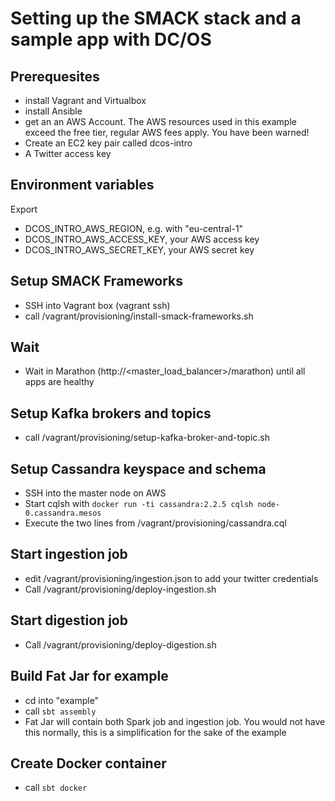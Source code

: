 # Setting up the SMACK stack and a sample app with DC/OS

## Prerequesites

- install Vagrant and Virtualbox
- install Ansible
- get an an AWS Account. The AWS resources used in this example exceed the free tier, regular AWS fees apply. You have been warned!
- Create an EC2 key pair called dcos-intro
- A Twitter access key

## Environment variables

Export
- DCOS_INTRO_AWS_REGION, e.g. with "eu-central-1"
- DCOS_INTRO_AWS_ACCESS_KEY, your AWS access key
- DCOS_INTRO_AWS_SECRET_KEY, your AWS secret key



## Setup SMACK Frameworks

- SSH into Vagrant box (vagrant ssh)
- call /vagrant/provisioning/install-smack-frameworks.sh

## Wait
- Wait in Marathon (http://<master_load_balancer>/marathon) until all apps are healthy

## Setup Kafka brokers and topics
- call /vagrant/provisioning/setup-kafka-broker-and-topic.sh

## Setup Cassandra keyspace and schema
- SSH into the master node on AWS
- Start cqlsh with ``docker run -ti cassandra:2.2.5 cqlsh node-0.cassandra.mesos``
- Execute the two lines from /vagrant/provisioning/cassandra.cql

## Start ingestion job
- edit /vagrant/provisioning/ingestion.json to add your twitter credentials
- Call /vagrant/provisioning/deploy-ingestion.sh

## Start digestion job
- Call /vagrant/provisioning/deploy-digestion.sh


## Build Fat Jar for example
- cd into "example"
- call ``sbt assembly``
- Fat Jar will contain both Spark job and ingestion job. You would not have this normally, this is a simplification for
  the sake of the example

## Create Docker container
- call ``sbt docker``